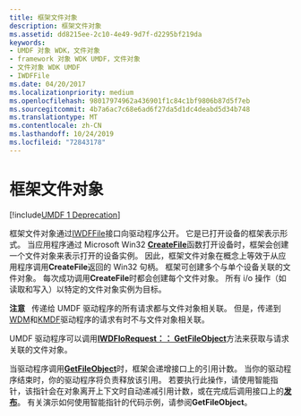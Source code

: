```yaml
---
title: 框架文件对象
description: 框架文件对象
ms.assetid: dd8215ee-2c10-4e49-9d7f-d2295bf219da
keywords:
- UMDF 对象 WDK，文件对象
- framework 对象 WDK UMDF，文件对象
- 文件对象 WDK UMDF
- IWDFFile
ms.date: 04/20/2017
ms.localizationpriority: medium
ms.openlocfilehash: 98017974962a436901f1c84c1bf9806b87d5f7eb
ms.sourcegitcommit: 4b7a6ac7c68e6ad6f27da5d1dc4deabd5d34b748
ms.translationtype: MT
ms.contentlocale: zh-CN
ms.lasthandoff: 10/24/2019
ms.locfileid: "72843178"
---
```

# <a name="framework-file-object"></a>框架文件对象


[!include[UMDF 1 Deprecation](../umdf-1-deprecation.md)]

框架文件对象通过[IWDFFile](https://docs.microsoft.com/windows-hardware/drivers/ddi/wudfddi/nn-wudfddi-iwdffile)接口向驱动程序公开。 它是已打开设备的框架表示形式。 当应用程序通过 Microsoft Win32 [**CreateFile**](https://docs.microsoft.com/windows/desktop/api/fileapi/nf-fileapi-createfilea)函数打开设备时，框架会创建一个文件对象来表示打开的设备实例。 因此，框架文件对象在概念上等效于从应用程序调用**CreateFile**返回的 Win32 句柄。 框架可创建多个与单个设备关联的文件对象。 每次成功调用**CreateFile**时都会创建每个文件对象。 所有 i/o 操作（如读取和写入）以特定的文件对象实例为目标。

**注意**   传递给 UMDF 驱动程序的所有请求都与文件对象相关联。 但是，传递到[WDM](https://docs.microsoft.com/windows-hardware/drivers/kernel/windows-driver-model)和[KMDF](https://docs.microsoft.com/windows-hardware/drivers/wdf/what-s-new-for-wdf-drivers)驱动程序的请求有时不与文件对象相关联。

 

UMDF 驱动程序可以调用[**IWDFIoRequest：： GetFileObject**](https://docs.microsoft.com/windows-hardware/drivers/ddi/wudfddi/nf-wudfddi-iwdfiorequest-getfileobject)方法来获取与请求关联的文件对象。

当驱动程序调用[**GetFileObject**](https://docs.microsoft.com/windows-hardware/drivers/ddi/wudfddi/nf-wudfddi-iwdfiorequest-getfileobject)时，框架会递增接口上的引用计数。 当你的驱动程序结束时，你的驱动程序将负责释放该引用。 若要执行此操作，请使用智能指针，该指针会在对象离开上下文时自动递减引用计数，或在完成后调用接口上的[**发布**](https://docs.microsoft.com/windows/desktop/api/unknwn/nf-unknwn-iunknown-release)。 有关演示如何使用智能指针的代码示例，请参阅**GetFileObject**。

 

 






